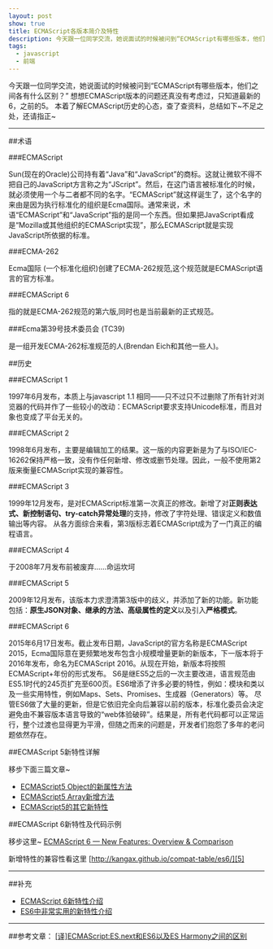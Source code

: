 ```yaml
---
layout: post
show: true
title: ECMAScript各版本简介及特性
description: 今天跟一位同学交流，她说面试的时候被问到“ECMAScript有哪些版本，他们之间各有什么区别？” 想想ECMAScript版本的问题还真没有考虑过，只知道最新的6，之前的5。本着了解ECMAScript历史的心态，查了查资料，总结如下~不足之处，还请指正~
tags:
  - javascript
  - 前端
---
```


今天跟一位同学交流，她说面试的时候被问到“ECMAScript有哪些版本，他们之间各有什么区别？”
想想ECMAScript版本的问题还真没有考虑过，只知道最新的6，之前的5。
本着了解ECMAScript历史的心态，查了查资料，总结如下~不足之处，还请指正~

---

##术语

###ECMAScript

Sun(现在的Oracle)公司持有着“Java”和“JavaScript”的商标。这就让微软不得不把自己的JavaScript方言称之为“JScript”。然后，在这门语言被标准化的时候，就必须使用一个与二者都不同的名字。“ECMAScript”就这样诞生了，这个名字的来由是因为执行标准化的组织是Ecma国际。通常来说，术语“ECMAScript”和“JavaScript”指的是同一个东西。但如果把JavaScript看成是“Mozilla或其他组织的ECMAScript实现”，那么ECMAScript就是实现JavaScript所依据的标准。

###ECMA-262

Ecma国际 (一个标准化组织)创建了ECMA-262规范,这个规范就是ECMAScript语言的官方标准。

###ECMAScript 6

指的就是ECMA-262规范的第六版,同时也是当前最新的正式规范。

###Ecma第39号技术委员会 (TC39)

是一组开发ECMA-262标准规范的人(Brendan Eich和其他一些人)。

##历史

###ECMAScript 1

1997年6月发布，本质上与javascript 1.1 相同——只不过只不过删除了所有针对浏览器的代码并作了一些较小的改动：ECMAScript要求支持Unicode标准，而且对象也变成了平台无关的。

###ECMAScript 2

1998年6月发布，主要是编辑加工的结果。这一版的内容更新是为了与ISO/IEC-16262保持严格一致，没有作任何新增、修改或删节处理。因此，一般不使用第2版来衡量ECMAScript实现的兼容性。

###ECMAScript 3

1999年12月发布，是对ECMAScript标准第一次真正的修改。新增了对**正则表达式、新控制语句、try-catch异常处理**的支持，修改了字符处理、错误定义和数值输出等内容。
从各方面综合来看，第3版标志着ECMAScript成为了一门真正的编程语言。

###ECMAScript 4

于2008年7月发布前被废弃……命运坎坷

###ECMAScript 5

2009年12月发布，该版本力求澄清第3版中的歧义，并添加了新的功能。新功能包括：**原生JSON对象、继承的方法、高级属性的定义**以及引入**严格模式**。

###ECMAScript 6

2015年6月17日发布。截止发布日期，JavaScript的官方名称是ECMAScript 2015，Ecma国际意在更频繁地发布包含小规模增量更新的新版本，下一版本将于2016年发布，命名为ECMAScript 2016。从现在开始，新版本将按照ECMAScript+年份的形式发布。
S6是继ES5之后的一次主要改进，语言规范由ES5.1时代的245页扩充至600页。ES6增添了许多必要的特性，例如：模块和类以及一些实用特性，例如Maps、Sets、Promises、生成器（Generators）等。
尽管ES6做了大量的更新，但是它依旧完全向后兼容以前的版本，标准化委员会决定避免由不兼容版本语言导致的“web体验破碎”。结果是，所有老代码都可以正常运行，整个过渡也显得更为平滑，但随之而来的问题是，开发者们抱怨了多年的老问题依然存在。

##ECMAScript 5新特性详解

移步下面三篇文章~

- [ECMAScript5 Object的新属性方法][1]
- [ECMAScript5 Array新增方法][2]
- [ECMAScript5的其它新特性][3]

##ECMAScript 6新特性及代码示例

移步这里~
[ECMAScript 6 — New Features: Overview & Comparison][4]

新增特性的兼容性看这里 [http://kangax.github.io/compat-table/es6/][5]

---

##补充

- [ECMAScript 6新特性介绍][6]
- [ES6中非常实用的新特性介绍][7]

---

##参考文章：
[[译]ECMAScript:ES.next和ES6以及ES Harmony之间的区别][8]


  [1]: http://www.cnblogs.com/dolphinX/p/3348467.html
  [2]: http://www.cnblogs.com/dolphinX/p/3353868.html
  [3]: http://www.cnblogs.com/dolphinX/p/3354319.html
  [4]: http://es6-features.org/#Constants
  [5]: http://kangax.github.io/compat-table/es6/
  [6]: http://segmentfault.com/a/1190000002930417
  [7]: http://segmentfault.com/a/1190000003492656
  [8]: http://www.cnblogs.com/ziyunfei/archive/2012/09/24/2699065.html